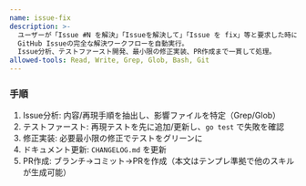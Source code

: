 ```yaml
---
name: issue-fix
description: >-
  ユーザーが「Issue #N を解決」「Issueを解決して」「Issue を fix」等と要求した時に使用。
  GitHub Issueの完全な解決ワークフローを自動実行。
  Issue分析、テストファースト開発、最小限の修正実装、PR作成まで一貫して処理。
allowed-tools: Read, Write, Grep, Glob, Bash, Git
---
```


### 手順
1. Issue分析: 内容/再現手順を抽出し、影響ファイルを特定（Grep/Glob）
2. テストファースト: 再現テストを先に追加/更新し、`go test` で失敗を確認
3. 修正実装: 必要最小限の修正でテストをグリーンに
4. ドキュメント更新: `CHANGELOG.md` を更新
5. PR作成: ブランチ→コミット→PRを作成（本文はテンプレ準拠で他のスキルが生成可能）
